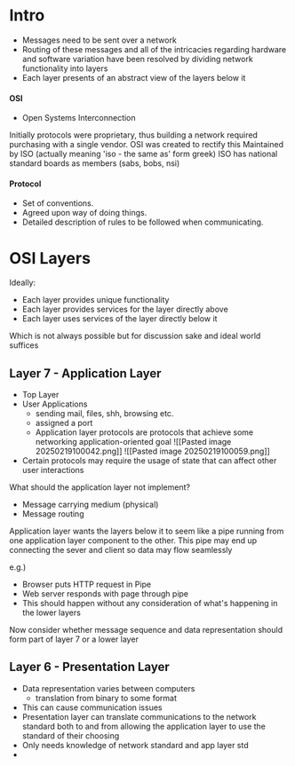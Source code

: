 
# Intro
- Messages need to be sent over a network
- Routing of these messages and all of the intricacies regarding hardware and software variation have been resolved by dividing network functionality into layers
- Each layer presents of an abstract view of the layers below it 

#### OSI
- Open Systems Interconnection

Initially protocols were proprietary, thus building a network required purchasing with a single vendor.
OSI was created to rectify this
Maintained by ISO (actually meaning 'iso - the same as' form greek)
	ISO has national standard boards as members (sabs, bobs, nsi)


#### Protocol
- Set of conventions.
- Agreed upon way of doing things.
- Detailed description of rules to be followed when communicating.


# OSI Layers
Ideally:
- Each layer provides unique functionality
- Each layer provides services for the layer directly above
- Each layer uses services of the layer directly below it

Which is not always possible but for discussion sake and ideal world suffices

## Layer 7 - Application Layer
- Top Layer
- User Applications
	- sending mail, files, shh, browsing etc.
	- assigned a port
	- Application layer protocols are protocols that achieve some networking application-oriented goal
![[Pasted image 20250219100042.png]]
![[Pasted image 20250219100059.png]]
- Certain protocols may require the usage of state that can affect other user interactions

What should the application layer not implement?
- Message carrying medium (physical)
- Message routing

Application layer wants the layers below it to seem like a pipe running from one application layer component to the other. This pipe may end up connecting the sever and client so data may flow seamlessly 

e.g.) 
- Browser puts HTTP request in Pipe
- Web server responds with page through pipe
- This should happen without any consideration of what's happening in the lower layers

Now consider whether message sequence and data representation should form part of layer 7 or a lower layer


## Layer 6 - Presentation Layer
- Data representation varies between computers
	- translation from binary to some format
- This can cause communication issues
- Presentation layer can translate communications to the network standard both to and from allowing the application layer to use the standard of their choosing
- Only needs knowledge of network standard and app layer std
- 